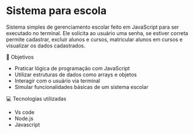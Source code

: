 # Sistema para escola

Sistema simples de gerenciamento escolar feito em JavaScript para ser executado no terminal.
Ele solicita ao usuário uma senha, se estiver correta permite cadastrar, excluir alunos e cursos, 
matricular alunos em cursos e visualizar os dados cadastrados.

🎯 Objetivos

- Praticar lógica de programação com JavaScript
- Utilizar estruturas de dados como arrays e objetos
- Interagir com o usuário via terminal
- Simular funcionalidades básicas de um sistema escolar

💻 Tecnologias utilizadas

- Vs code
- Node.js
- Javascript

